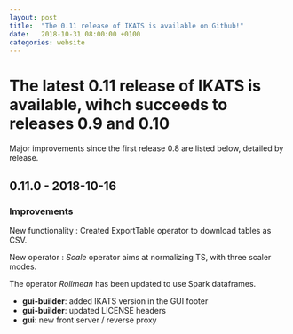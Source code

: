 ```yaml
---
layout: post
title:  "The 0.11 release of IKATS is available on Github!"
date:   2018-10-31 08:00:00 +0100
categories: website
---
```


The latest 0.11 release of IKATS is available, wihch succeeds to releases 0.9 and 0.10
========================================================================================

Major improvements since the first release 0.8 are listed below, detailed by release.


## 0.11.0 - 2018-10-16

### Improvements

New functionality : Created ExportTable operator to download tables as CSV.

New operator : *Scale* operator aims at normalizing TS, with three scaler modes.

The operator *Rollmean* has been updated to use Spark dataframes.

* **gui-builder**: added IKATS version in the GUI footer
* **gui-builder**: updated LICENSE headers
* **gui**: new front server / reverse proxy
